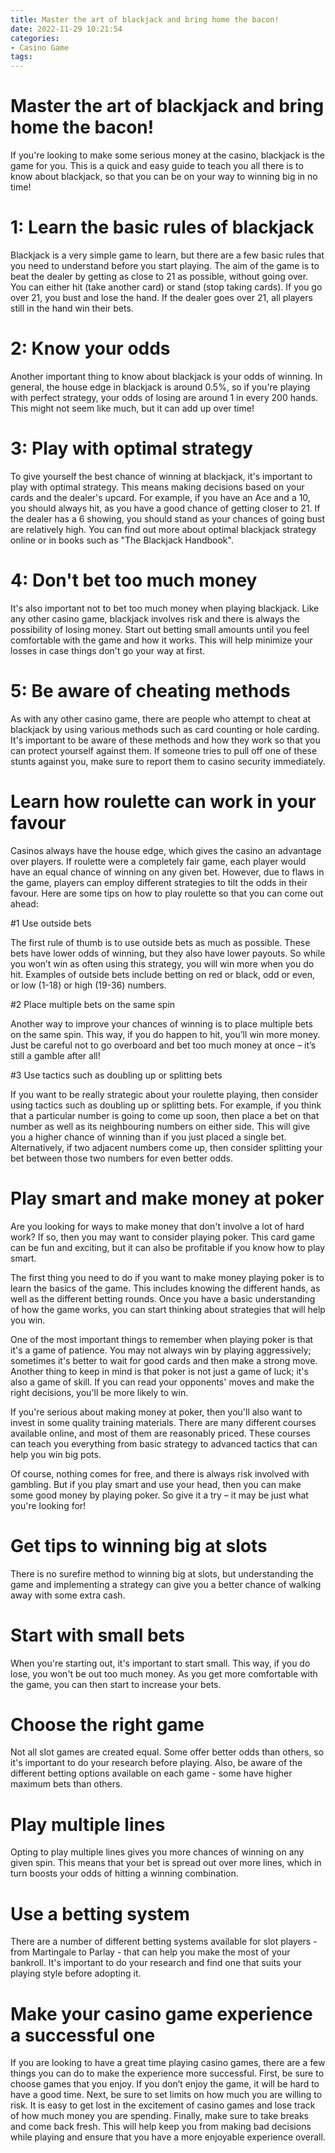 ```yaml
---
title: Master the art of blackjack and bring home the bacon!
date: 2022-11-29 10:21:54
categories:
- Casino Game
tags:
---
```



#  Master the art of blackjack and bring home the bacon!

If you're looking to make some serious money at the casino, blackjack is the game for you. This is a quick and easy guide to teach you all there is to know about blackjack, so that you can be on your way to winning big in no time!

# 1: Learn the basic rules of blackjack

Blackjack is a very simple game to learn, but there are a few basic rules that you need to understand before you start playing. The aim of the game is to beat the dealer by getting as close to 21 as possible, without going over. You can either hit (take another card) or stand (stop taking cards). If you go over 21, you bust and lose the hand. If the dealer goes over 21, all players still in the hand win their bets.

# 2: Know your odds

Another important thing to know about blackjack is your odds of winning. In general, the house edge in blackjack is around 0.5%, so if you're playing with perfect strategy, your odds of losing are around 1 in every 200 hands. This might not seem like much, but it can add up over time!

# 3: Play with optimal strategy

To give yourself the best chance of winning at blackjack, it's important to play with optimal strategy. This means making decisions based on your cards and the dealer's upcard. For example, if you have an Ace and a 10, you should always hit, as you have a good chance of getting closer to 21. If the dealer has a 6 showing, you should stand as your chances of going bust are relatively high. You can find out more about optimal blackjack strategy online or in books such as "The Blackjack Handbook".

# 4: Don't bet too much money

It's also important not to bet too much money when playing blackjack. Like any other casino game, blackjack involves risk and there is always the possibility of losing money. Start out betting small amounts until you feel comfortable with the game and how it works. This will help minimize your losses in case things don't go your way at first.

# 5: Be aware of cheating methods

As with any other casino game, there are people who attempt to cheat at blackjack by using various methods such as card counting or hole carding. It's important to be aware of these methods and how they work so that you can protect yourself against them. If someone tries to pull off one of these stunts against you, make sure to report them to casino security immediately.

#  Learn how roulette can work in your favour 

Casinos always have the house edge, which gives the casino an advantage over players. If roulette were a completely fair game, each player would have an equal chance of winning on any given bet. However, due to flaws in the game, players can employ different strategies to tilt the odds in their favour. Here are some tips on how to play roulette so that you can come out ahead:

#1 Use outside bets

The first rule of thumb is to use outside bets as much as possible. These bets have lower odds of winning, but they also have lower payouts. So while you won’t win as often using this strategy, you will win more when you do hit. Examples of outside bets include betting on red or black, odd or even, or low (1-18) or high (19-36) numbers.

#2 Place multiple bets on the same spin

Another way to improve your chances of winning is to place multiple bets on the same spin. This way, if you do happen to hit, you’ll win more money. Just be careful not to go overboard and bet too much money at once – it’s still a gamble after all!

#3 Use tactics such as doubling up or splitting bets

If you want to be really strategic about your roulette playing, then consider using tactics such as doubling up or splitting bets. For example, if you think that a particular number is going to come up soon, then place a bet on that number as well as its neighbouring numbers on either side. This will give you a higher chance of winning than if you just placed a single bet. Alternatively, if two adjacent numbers come up, then consider splitting your bet between those two numbers for even better odds.

#  Play smart and make money at poker

Are you looking for ways to make money that don't involve a lot of hard work? If so, then you may want to consider playing poker. This card game can be fun and exciting, but it can also be profitable if you know how to play smart.

The first thing you need to do if you want to make money playing poker is to learn the basics of the game. This includes knowing the different hands, as well as the different betting rounds. Once you have a basic understanding of how the game works, you can start thinking about strategies that will help you win.

One of the most important things to remember when playing poker is that it's a game of patience. You may not always win by playing aggressively; sometimes it's better to wait for good cards and then make a strong move. Another thing to keep in mind is that poker is not just a game of luck; it's also a game of skill. If you can read your opponents' moves and make the right decisions, you'll be more likely to win.

If you're serious about making money at poker, then you'll also want to invest in some quality training materials. There are many different courses available online, and most of them are reasonably priced. These courses can teach you everything from basic strategy to advanced tactics that can help you win big pots.

Of course, nothing comes for free, and there is always risk involved with gambling. But if you play smart and use your head, then you can make some good money by playing poker. So give it a try – it may be just what you're looking for!

#  Get tips to winning big at slots

There is no surefire method to winning big at slots, but understanding the game and implementing a strategy can give you a better chance of walking away with some extra cash.

# Start with small bets

When you're starting out, it's important to start small. This way, if you do lose, you won't be out too much money. As you get more comfortable with the game, you can then start to increase your bets.

# Choose the right game

Not all slot games are created equal. Some offer better odds than others, so it's important to do your research before playing. Also, be aware of the different betting options available on each game - some have higher maximum bets than others.

# Play multiple lines

Opting to play multiple lines gives you more chances of winning on any given spin. This means that your bet is spread out over more lines, which in turn boosts your odds of hitting a winning combination.

# Use a betting system

There are a number of different betting systems available for slot players - from Martingale to Parlay - that can help you make the most of your bankroll. It's important to do your research and find one that suits your playing style before adopting it.

#  Make your casino game experience a successful one

If you are looking to have a great time playing casino games, there are a few things you can do to make the experience more successful. First, be sure to choose games that you enjoy. If you don’t enjoy the game, it will be hard to have a good time. Next, be sure to set limits on how much you are willing to risk. It is easy to get lost in the excitement of casino games and lose track of how much money you are spending. Finally, make sure to take breaks and come back fresh. This will help keep you from making bad decisions while playing and ensure that you have a more enjoyable experience overall.